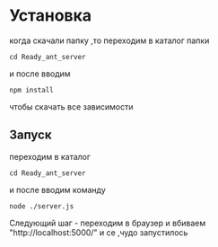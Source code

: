 
# Установка

когда скачали папку ,то переходим в каталог папки

```shell
cd Ready_ant_server
```
и после вводим 
```shell
npm install 
```
чтобы скачать все зависимости

## Запуск
переходим в каталог 

```shell
cd Ready_ant_server
```
и после вводим команду
```shell
node ./server.js
```
Следующий шаг - переходим в браузер и вбиваем "http://localhost:5000/"
и се ,чудо запустилось

